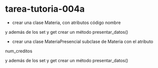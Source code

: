 # tarea-tutoria-004a

- crear una clase Materia, con atributos
	código
	nombre
	
y además de los set y get crear un método
presentar_datos()

- crear una clase MateriaPresencial subclase de 
Materia con el atributo 

num_creditos

y además de los set y get crear un método
presentar_datos()
